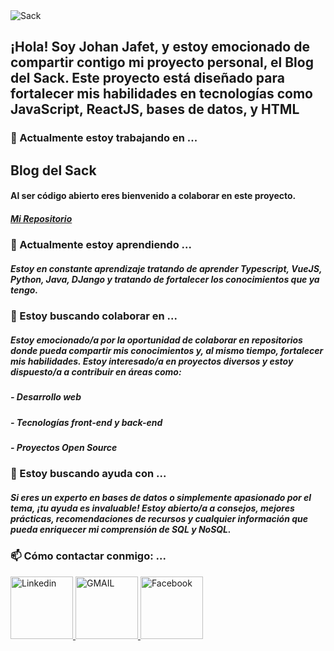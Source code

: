 <img src="https://nvzfrxfhrwxxxkwlzenp.supabase.co/storage/v1/object/public/personal/Sackk.jpg" alt="Sack">

## ¡Hola! Soy Johan Jafet, y estoy emocionado de compartir contigo mi proyecto personal, el Blog del Sack. Este proyecto está diseñado para fortalecer mis habilidades en tecnologías como JavaScript, ReactJS, bases de datos, y HTML

### 🔭 Actualmente estoy trabajando en ...
## Blog del Sack
#### Al ser código abierto eres bienvenido a colaborar en este proyecto.
##### <a href="https://github.com/DarkSack/blogdelsack">Mi Repositorio</a>

### 🌱 Actualmente estoy aprendiendo ...
##### Estoy en constante aprendizaje tratando de aprender Typescript, VueJS, Python, Java, DJango y tratando de fortalecer los conocimientos que ya tengo.

### 👯 Estoy buscando colaborar en ...</h2>
##### Estoy emocionado/a por la oportunidad de colaborar en repositorios donde pueda compartir mis conocimientos y, al mismo tiempo, fortalecer mis habilidades. Estoy interesado/a en proyectos diversos y estoy dispuesto/a a contribuir en áreas como:

##### - Desarrollo web
##### - Tecnologías front-end y back-end
##### - Proyectos Open Source

### 🤔 Estoy buscando ayuda con ...</h2>
##### Si eres un experto en bases de datos o simplemente apasionado por el tema, ¡tu ayuda es invaluable! Estoy abierto/a a consejos, mejores prácticas, recomendaciones de recursos y cualquier información que pueda enriquecer mi comprensión de SQL y NoSQL.

### 📫 Cómo contactar conmigo: ...
<a href="https://www.linkedin.com/in/johan-jafet-del-valle-santiago-3257a62a1/">
  <img src="https://api.iconify.design/devicon/linkedin.svg" alt="Linkedin" width="100" height="100">
</a>

<a href="mailto:johanjafet4@gmail.com/">
  <img src="https://api.iconify.design/logos/google-gmail.svg" alt="GMAIL" width="100" height="100">
</a>

<a href="https://www.facebook.com/donsackito/">
<img src="https://api.iconify.design/devicon/facebook.svg" alt="Facebook" width="100" height="100">
</a>
